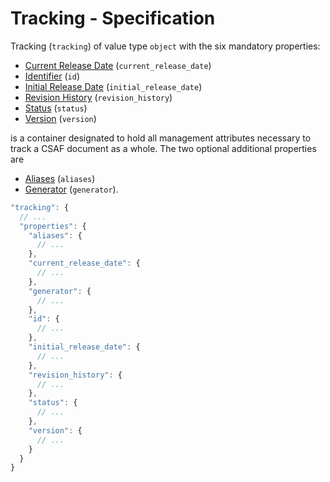 # Tracking - Specification

Tracking (`tracking`) of value type `object` with the six mandatory properties:

* [Current Release Date](tracking/current_release_date-spec.en.md) (`current_release_date`)
* [Identifier](tracking/id-spec.en.md) (`id`)
* [Initial Release Date](tracking/initial_release_date-spec.en.md) (`initial_release_date`)
* [Revision History](tracking/revision_history-spec.en.md) (`revision_history`)
* [Status](tracking/status-spec.en.md) (`status`)
* [Version](tracking/version-spec.en.md) (`version`)

is a container designated to hold all management attributes necessary to track a
CSAF document as a whole. The two optional additional properties are

* [Aliases](tracking/aliases-spec.en.md) (`aliases`)
* [Generator](tracking/generator-spec.en.md) (`generator`).

```javascript
"tracking": {
  // ...
  "properties": {
    "aliases": {
      // ...
    },
    "current_release_date": {
      // ...
    },
    "generator": {
      // ...
    },
    "id": {
      // ...
    },
    "initial_release_date": {
      // ...
    },
    "revision_history": {
      // ...
    },
    "status": {
      // ...
    },
    "version": {
      // ...
    }
  }
}
```
